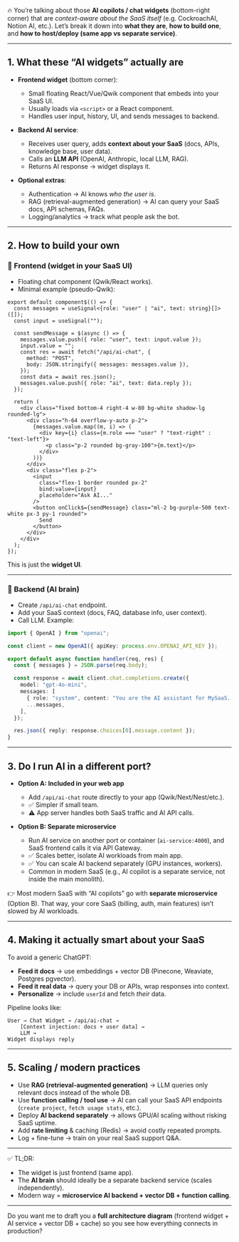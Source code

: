 🔥 You’re talking about those **AI copilots / chat widgets** (bottom-right corner) that are *context-aware about the SaaS itself* (e.g. CockroachAI, Notion AI, etc.). Let’s break it down into **what they are**, **how to build one**, and **how to host/deploy (same app vs separate service)**.

---

## 1. What these “AI widgets” actually are

* **Frontend widget** (bottom corner):

  * Small floating React/Vue/Qwik component that embeds into your SaaS UI.
  * Usually loads via `<script>` or a React component.
  * Handles user input, history, UI, and sends messages to backend.

* **Backend AI service**:

  * Receives user query, adds **context about your SaaS** (docs, APIs, knowledge base, user data).
  * Calls an **LLM API** (OpenAI, Anthropic, local LLM, RAG).
  * Returns AI response → widget displays it.

* **Optional extras**:

  * Authentication → AI knows *who the user is*.
  * RAG (retrieval-augmented generation) → AI can query your SaaS docs, API schemas, FAQs.
  * Logging/analytics → track what people ask the bot.

---

## 2. How to build your own

### 🔹 Frontend (widget in your SaaS UI)

* Floating chat component (Qwik/React works).
* Minimal example (pseudo-Qwik):

```tsx
export default component$(() => {
  const messages = useSignal<{role: "user" | "ai", text: string}[]>([]);
  const input = useSignal("");

  const sendMessage = $(async () => {
    messages.value.push({ role: "user", text: input.value });
    input.value = "";
    const res = await fetch("/api/ai-chat", {
      method: "POST",
      body: JSON.stringify({ messages: messages.value }),
    });
    const data = await res.json();
    messages.value.push({ role: "ai", text: data.reply });
  });

  return (
    <div class="fixed bottom-4 right-4 w-80 bg-white shadow-lg rounded-lg">
      <div class="h-64 overflow-y-auto p-2">
        {messages.value.map((m, i) => (
          <div key={i} class={m.role === "user" ? "text-right" : "text-left"}>
            <p class="p-2 rounded bg-gray-100">{m.text}</p>
          </div>
        ))}
      </div>
      <div class="flex p-2">
        <input
          class="flex-1 border rounded px-2"
          bind:value={input}
          placeholder="Ask AI..."
        />
        <button onClick$={sendMessage} class="ml-2 bg-purple-500 text-white px-3 py-1 rounded">
          Send
        </button>
      </div>
    </div>
  );
});
```

This is just the **widget UI**.

---

### 🔹 Backend (AI brain)

* Create `/api/ai-chat` endpoint.
* Add your SaaS context (docs, FAQ, database info, user context).
* Call LLM. Example:

```ts
import { OpenAI } from "openai";

const client = new OpenAI({ apiKey: process.env.OPENAI_API_KEY });

export default async function handler(req, res) {
  const { messages } = JSON.parse(req.body);

  const response = await client.chat.completions.create({
    model: "gpt-4o-mini",
    messages: [
      { role: "system", content: "You are the AI assistant for MySaaS. Answer only based on docs and APIs." },
      ...messages,
    ],
  });

  res.json({ reply: response.choices[0].message.content });
}
```

---

## 3. Do I run AI in a different port?

* **Option A: Included in your web app**

  * Add `/api/ai-chat` route directly to your app (Qwik/Next/Nest/etc.).
  * ✅ Simpler if small team.
  * ⚠️ App server handles both SaaS traffic and AI API calls.

* **Option B: Separate microservice**

  * Run AI service on another port or container (`ai-service:4000`), and SaaS frontend calls it via API Gateway.
  * ✅ Scales better, isolate AI workloads from main app.
  * ✅ You can scale AI backend separately (GPU instances, workers).
  * Common in modern SaaS (e.g., AI copilot is a separate service, not inside the main monolith).

👉 Most modern SaaS with “AI copilots” go with **separate microservice** (Option B). That way, your core SaaS (billing, auth, main features) isn’t slowed by AI workloads.

---

## 4. Making it **actually smart about your SaaS**

To avoid a generic ChatGPT:

* **Feed it docs** → use embeddings + vector DB (Pinecone, Weaviate, Postgres pgvector).
* **Feed it real data** → query your DB or APIs, wrap responses into context.
* **Personalize** → include `userId` and fetch *their* data.

Pipeline looks like:

```
User → Chat Widget → /api/ai-chat → 
    [Context injection: docs + user data] → 
    LLM → 
Widget displays reply
```

---

## 5. Scaling / modern practices

* Use **RAG (retrieval-augmented generation)** → LLM queries only relevant docs instead of the whole DB.
* Use **function calling / tool use** → AI can call your SaaS API endpoints (`create project`, `fetch usage stats`, etc.).
* Deploy **AI backend separately** → allows GPU/AI scaling without risking SaaS uptime.
* Add **rate limiting** & caching (Redis) → avoid costly repeated prompts.
* Log + fine-tune → train on your real SaaS support Q&A.

---

✅ TL;DR:

* The widget is just frontend (same app).
* The **AI brain** should ideally be a separate backend service (scales independently).
* Modern way = **microservice AI backend + vector DB + function calling**.

---

Do you want me to draft you a **full architecture diagram** (frontend widget + AI service + vector DB + cache) so you see how everything connects in production?
